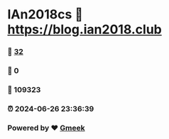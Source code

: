 # IAn2018cs :link: https://blog.ian2018.club 
### :page_facing_up: [32](https://blog.ian2018.club/tag.html) 
### :speech_balloon: 0 
### :hibiscus: 109323 
### :alarm_clock: 2024-06-26 23:36:39 
### Powered by :heart: [Gmeek](https://github.com/Meekdai/Gmeek)
